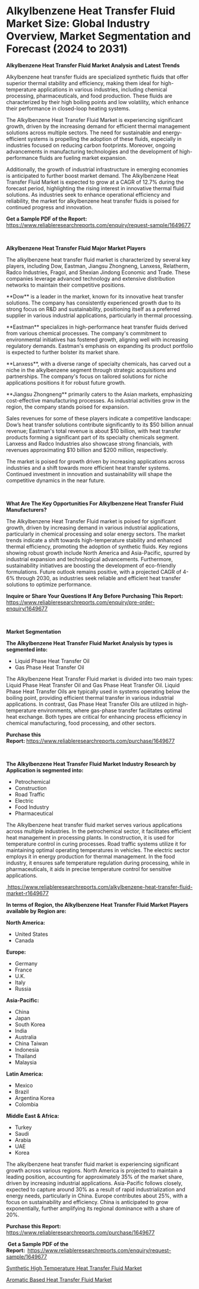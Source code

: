 <p><h1>Alkylbenzene Heat Transfer Fluid Market Size: Global Industry Overview, Market Segmentation and Forecast (2024 to 2031)</h1></p><p><strong>Alkylbenzene Heat Transfer Fluid Market Analysis and Latest Trends</strong></p>
<p><p>Alkylbenzene heat transfer fluids are specialized synthetic fluids that offer superior thermal stability and efficiency, making them ideal for high-temperature applications in various industries, including chemical processing, pharmaceuticals, and food production. These fluids are characterized by their high boiling points and low volatility, which enhance their performance in closed-loop heating systems.</p><p>The Alkylbenzene Heat Transfer Fluid Market is experiencing significant growth, driven by the increasing demand for efficient thermal management solutions across multiple sectors. The need for sustainable and energy-efficient systems is propelling the adoption of these fluids, especially in industries focused on reducing carbon footprints. Moreover, ongoing advancements in manufacturing technologies and the development of high-performance fluids are fueling market expansion.</p><p>Additionally, the growth of industrial infrastructure in emerging economies is anticipated to further boost market demand. The Alkylbenzene Heat Transfer Fluid Market is expected to grow at a CAGR of 12.7% during the forecast period, highlighting the rising interest in innovative thermal fluid solutions. As industries seek to enhance operational efficiency and reliability, the market for alkylbenzene heat transfer fluids is poised for continued progress and innovation.</p></p>
<p><strong>Get a Sample PDF of the Report:&nbsp;</strong> <a href="https://www.reliableresearchreports.com/enquiry/request-sample/1649677?utm_campaign=34&utm_medium=2&utm_source=Github&utm_content=ia&utm_term=29122024&utm_id=alkylbenzene-heat-transfer-fluid">https://www.reliableresearchreports.com/enquiry/request-sample/1649677</a></p>
<p>&nbsp;</p>
<p><strong>Alkylbenzene Heat Transfer Fluid Major Market Players</strong></p>
<p><p>The alkylbenzene heat transfer fluid market is characterized by several key players, including Dow, Eastman, Jiangsu Zhongneng, Lanxess, Relatherm, Radco Industries, Fragol, and Shexian Jindong Economic and Trade. These companies leverage advanced technology and extensive distribution networks to maintain their competitive positions.</p><p>**Dow** is a leader in the market, known for its innovative heat transfer solutions. The company has consistently experienced growth due to its strong focus on R&D and sustainability, positioning itself as a preferred supplier in various industrial applications, particularly in thermal processing.</p><p>**Eastman** specializes in high-performance heat transfer fluids derived from various chemical processes. The company's commitment to environmental initiatives has fostered growth, aligning well with increasing regulatory demands. Eastman's emphasis on expanding its product portfolio is expected to further bolster its market share.</p><p>**Lanxess**, with a diverse range of specialty chemicals, has carved out a niche in the alkylbenzene segment through strategic acquisitions and partnerships. The company's focus on tailored solutions for niche applications positions it for robust future growth.</p><p>**Jiangsu Zhongneng** primarily caters to the Asian markets, emphasizing cost-effective manufacturing processes. As industrial activities grow in the region, the company stands poised for expansion.</p><p>Sales revenues for some of these players indicate a competitive landscape: Dow’s heat transfer solutions contribute significantly to its $50 billion annual revenue; Eastman's total revenue is about $10 billion, with heat transfer products forming a significant part of its specialty chemicals segment. Lanxess and Radco Industries also showcase strong financials, with revenues approximating $10 billion and $200 million, respectively.</p><p>The market is poised for growth driven by increasing applications across industries and a shift towards more efficient heat transfer systems. Continued investment in innovation and sustainability will shape the competitive dynamics in the near future.</p></p>
<p>&nbsp;</p>
<p><strong>What Are The Key Opportunities For Alkylbenzene Heat Transfer Fluid Manufacturers?</strong></p>
<p><p>The Alkylbenzene Heat Transfer Fluid market is poised for significant growth, driven by increasing demand in various industrial applications, particularly in chemical processing and solar energy sectors. The market trends indicate a shift towards high-temperature stability and enhanced thermal efficiency, promoting the adoption of synthetic fluids. Key regions showing robust growth include North America and Asia-Pacific, spurred by industrial expansion and technological advancements. Furthermore, sustainability initiatives are boosting the development of eco-friendly formulations. Future outlook remains positive, with a projected CAGR of 4-6% through 2030, as industries seek reliable and efficient heat transfer solutions to optimize performance.</p></p>
<p><strong>Inquire or Share Your Questions If Any Before Purchasing This Report:</strong> <a href="https://www.reliableresearchreports.com/enquiry/pre-order-enquiry/1649677?utm_campaign=34&utm_medium=2&utm_source=Github&utm_content=ia&utm_term=29122024&utm_id=alkylbenzene-heat-transfer-fluid">https://www.reliableresearchreports.com/enquiry/pre-order-enquiry/1649677</a></p>
<p>&nbsp;</p>
<p><strong>Market Segmentation</strong></p>
<p><strong>The Alkylbenzene Heat Transfer Fluid Market Analysis by types is segmented into:</strong></p>
<p><ul><li>Liquid Phase Heat Transfer Oil</li><li>Gas Phase Heat Transfer Oil</li></ul></p>
<p><p>The Alkylbenzene Heat Transfer Fluid market is divided into two main types: Liquid Phase Heat Transfer Oil and Gas Phase Heat Transfer Oil. Liquid Phase Heat Transfer Oils are typically used in systems operating below the boiling point, providing efficient thermal transfer in various industrial applications. In contrast, Gas Phase Heat Transfer Oils are utilized in high-temperature environments, where gas-phase transfer facilitates optimal heat exchange. Both types are critical for enhancing process efficiency in chemical manufacturing, food processing, and other sectors.</p></p>
<p><strong>Purchase this Report:&nbsp;</strong><a href="https://www.reliableresearchreports.com/purchase/1649677?utm_campaign=34&utm_medium=2&utm_source=Github&utm_content=ia&utm_term=29122024&utm_id=alkylbenzene-heat-transfer-fluid">https://www.reliableresearchreports.com/purchase/1649677</a></p>
<p>&nbsp;</p>
<p><strong>The Alkylbenzene Heat Transfer Fluid Market Industry Research by Application is segmented into:</strong></p>
<p><ul><li>Petrochemical</li><li>Construction</li><li>Road Traffic</li><li>Electric</li><li>Food Industry</li><li>Pharmaceutical</li></ul></p>
<p><p>The Alkylbenzene heat transfer fluid market serves various applications across multiple industries. In the petrochemical sector, it facilitates efficient heat management in processing plants. In construction, it is used for temperature control in curing processes. Road traffic systems utilize it for maintaining optimal operating temperatures in vehicles. The electric sector employs it in energy production for thermal management. In the food industry, it ensures safe temperature regulation during processing, while in pharmaceuticals, it aids in precise temperature control for sensitive applications.</p></p>
<p><a href="https://www.reliableresearchreports.com/alkylbenzene-heat-transfer-fluid-market-r1649677?utm_campaign=34&utm_medium=2&utm_source=Github&utm_content=ia&utm_term=29122024&utm_id=alkylbenzene-heat-transfer-fluid">&nbsp;https://www.reliableresearchreports.com/alkylbenzene-heat-transfer-fluid-market-r1649677</a></p>
<p><strong>In terms of Region, the Alkylbenzene Heat Transfer Fluid Market Players available by Region are:</strong></p>
<p>
    <p> <strong> North America: </strong>
        <ul>
            <li>United States</li>
            <li>Canada</li>
        </ul>
        </p> 
    <p> <strong> Europe: </strong>
        <ul>
            <li>Germany</li>
            <li>France</li>
            <li>U.K.</li>
            <li>Italy</li>
            <li>Russia</li>
        </ul>
        </p> 
    <p> <strong> Asia-Pacific: </strong>
        <ul>
            <li>China</li>
            <li>Japan</li>
            <li>South Korea</li>
            <li>India</li>
            <li>Australia</li>
            <li>China Taiwan</li>
            <li>Indonesia</li>
            <li>Thailand</li>
            <li>Malaysia</li>
        </ul>
        </p> 
    <p> <strong> Latin America: </strong>
        <ul>
            <li>Mexico</li>
            <li>Brazil</li>
            <li>Argentina Korea</li>
            <li>Colombia</li>
        </ul>
        </p> 
    <p> <strong> Middle East & Africa: </strong>
        <ul>
            <li>Turkey</li>
            <li>Saudi</li>
            <li>Arabia</li>
            <li>UAE</li>
            <li>Korea</li>
        </ul>
    </p>
    </p>
<p><p>The alkylbenzene heat transfer fluid market is experiencing significant growth across various regions. North America is projected to maintain a leading position, accounting for approximately 35% of the market share, driven by increasing industrial applications. Asia-Pacific follows closely, expected to capture around 30% as a result of rapid industrialization and energy needs, particularly in China. Europe contributes about 25%, with a focus on sustainability and efficiency. China is anticipated to grow exponentially, further amplifying its regional dominance with a share of 20%.</p></p>
<p><strong>Purchase this Report: </strong><a href="https://www.reliableresearchreports.com/purchase/1649677?utm_campaign=34&utm_medium=2&utm_source=Github&utm_content=ia&utm_term=29122024&utm_id=alkylbenzene-heat-transfer-fluid">https://www.reliableresearchreports.com/purchase/1649677</a></p>
<p>&nbsp;<strong>Get a Sample PDF of the Report:&nbsp;&nbsp;</strong><a href="https://www.reliableresearchreports.com/enquiry/request-sample/1649677?utm_campaign=34&utm_medium=2&utm_source=Github&utm_content=ia&utm_term=29122024&utm_id=alkylbenzene-heat-transfer-fluid">https://www.reliableresearchreports.com/enquiry/request-sample/1649677</a></p>
<p><strong></strong></p>
<p><p><a href="https://github.com/guneycigdem35/Market-Research-Report-List-5/blob/main/synthetic-high-temperature-heat-transfer-fluid-market.md?utm_campaign=34&utm_medium=2&utm_source=Github&utm_content=ia&utm_term=29122024&utm_id=alkylbenzene-heat-transfer-fluid">Synthetic High Temperature Heat Transfer Fluid Market</a></p><p><a href="https://github.com/zuccoshenna242/Market-Research-Report-List-1/blob/main/aromatic-based-heat-transfer-fluid-market.md?utm_campaign=34&utm_medium=2&utm_source=Github&utm_content=ia&utm_term=29122024&utm_id=alkylbenzene-heat-transfer-fluid">Aromatic Based Heat Transfer Fluid Market</a></p></p>